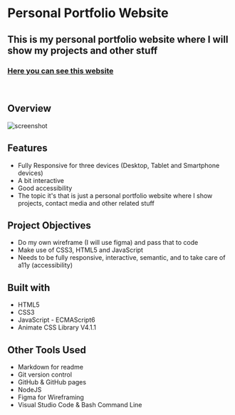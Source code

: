 # **Personal Portfolio Website**
## **This is my personal portfolio website where I will show my projects and other stuff**
### [Here you can see this website](https://nycolop.github.io/personal-portfolio-website/)

<br>

## **Overview**
![screenshot](./screenshot.png)

## **Features**
* Fully Responsive for three devices (Desktop, Tablet and Smartphone devices)
* A bit interactive
* Good accessibility
* The topic it's that is just a personal portfolio website where I show projects, contact media and other related stuff

## **Project Objectives**
* Do my own wireframe (I will use figma) and pass that to code
* Make use of CSS3, HTML5 and JavaScript
* Needs to be fully responsive, interactive, semantic, and to take care of a11y (accessibility)

## **Built with**
* HTML5
* CSS3
* JavaScript - ECMAScript6
* Animate CSS Library V4.1.1

## **Other Tools Used**
* Markdown for readme
* Git version control
* GitHub & GitHub pages
* NodeJS
* Figma for Wireframing
* Visual Studio Code & Bash Command Line
